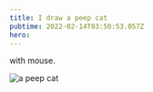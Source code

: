 ```yaml
---
title: I draw a peep cat
pubtime: 2022-02-14T03:50:53.057Z
hero:
---
```


with mouse.

![a peep cat](/svg/neko.svg)
